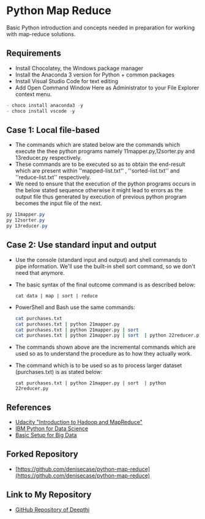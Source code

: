 # Python Map Reduce

Basic Python introduction and concepts needed in preparation for working with map-reduce solutions.

## Requirements

- Install Chocolatey, the Windows package manager
- Install the Anaconda 3 version for Python + common packages
- Install Visual Studio Code for text editing
- Add Open Command Window Here as Administrator to your File Explorer context menu.

```PowerShell
- choco install anaconda3 -y
- choco install vscode -y
```

## Case 1:  Local file-based

- The commands which are stated below are the commands which execute the thee python programs namely 11mapper.py,12sorter.py and 13reducer.py respectively.
- These commands are to be executed so as to obtain the end-result which are present within ''mapped-list.txt'' , ''sorted-list.txt'' and ''reduce-list.txt'' respectively.
- We need to ensure that the execution of the python programs occurs in the below stated sequence otherwise it might lead to errors as the output file thus generated by execution of previous python program becomes the input file of the next.

```PowerShell
py 11mapper.py
py 12sorter.py
py 13reducer.py
```

## Case 2:  Use standard input and output

- Use the console (standard input and output) and shell commands to pipe information.  We'll use the built-in shell sort command, so we don't need that anymore. 

- The basic syntax of the final outcome command is as described below:
   ```
   cat data | map | sort | reduce
   ```

- PowerShell and Bash use the same commands:

  ```Bash
  cat purchases.txt
  cat purchases.txt | python 21mapper.py
  cat purchases.txt | python 21mapper.py | sort
  cat purchases.txt | python 21mapper.py | sort  | python 22reducer.py
   ```
- The commands shown above are the incremental commands which are used so as to understand the procedure as to how they actually work.

- The command which is to be used so as to process larger dataset (purchases.txt) is as stated below:
  ```
  cat purchases.txt | python 21mapper.py | sort  | python 22reducer.py 
  ```

## References

- [Udacity "Introduction to Hadoop and MapReduce"](https://classroom.udacity.com/courses/ud617/)
- [IBM Python for Data Science](https://cognitiveclass.ai/courses/python-for-data-science)
- [Basic Setup for Big Data](https://github.com/denisecase/basic-setup-for-bigdata)

## Forked Repository
- [https://github.com/denisecase/python-map-reduce](https://github.com/denisecase/python-map-reduce)

## Link to My Repository
- [GitHub Repository of Deepthi](https://github.com/Deepthi1003/python-map-reduce)

